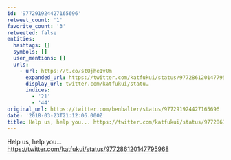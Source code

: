 ```yaml
---
id: '977291924427165696'
retweet_count: '1'
favorite_count: '3'
retweeted: false
entities:
  hashtags: []
  symbols: []
  user_mentions: []
  urls:
    - url: https://t.co/stQjhe1vUm
      expanded_url: https://twitter.com/katfukui/status/977286120147795968
      display_url: twitter.com/katfukui/statu…
      indices:
        - '21'
        - '44'
original_url: https://twitter.com/benbalter/status/977291924427165696
date: '2018-03-23T21:12:06.000Z'
title: Help us, help you... https://twitter.com/katfukui/status/977286120147795968
---
```


Help us, help you... https://twitter.com/katfukui/status/977286120147795968